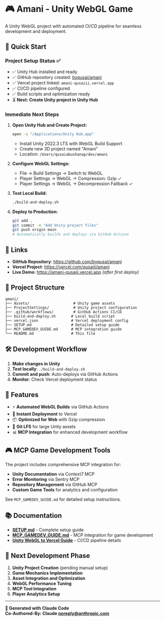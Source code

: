 # 🎮 Amani - Unity WebGL Game

A Unity WebGL project with automated CI/CD pipeline for seamless development and deployment.

## 🚀 Quick Start

### Project Setup Status ✅
- ✅ Unity Hub installed and ready
- ✅ GitHub repository created: [byqusai/amani](https://github.com/byqusai/amani)
- ✅ Vercel project linked: `amani-qusaiii.vercel.app`
- ✅ CI/CD pipeline configured
- ✅ Build scripts and optimization ready
- ⏳ **Next: Create Unity project in Unity Hub**

### Immediate Next Steps

1. **Open Unity Hub and Create Project:**
   ```bash
   open -a "/Applications/Unity Hub.app"
   ```
   - Install Unity 2022.3 LTS with WebGL Build Support
   - Create new 3D project named "Amani" 
   - Location: `/Users/qusaiabushanap/dev/amani`

2. **Configure WebGL Settings:**
   - File → Build Settings → Switch to WebGL
   - Player Settings → WebGL → Compression: Gzip ✓
   - Player Settings → WebGL → Decompression Fallback ✓

3. **Test Local Build:**
   ```bash
   ./build-and-deploy.sh
   ```

4. **Deploy to Production:**
   ```bash
   git add .
   git commit -m "Add Unity project files"
   git push origin main
   # Automatically builds and deploys via GitHub Actions
   ```

## 🔗 Links

- **GitHub Repository**: https://github.com/byqusai/amani
- **Vercel Project**: https://vercel.com/qusaiii/amani
- **Live Demo**: https://amani-qusaiii.vercel.app *(after first deploy)*

## 📁 Project Structure

```
amani/
├── Assets/                    # Unity game assets
├── ProjectSettings/           # Unity project configuration
├── .github/workflows/         # GitHub Actions CI/CD
├── build-and-deploy.sh       # Local build script
├── vercel.json               # Vercel deployment config
├── SETUP.md                  # Detailed setup guide
├── MCP_GAMEDEV_GUIDE.md      # MCP integration guide
└── README.md                 # This file
```

## 🛠️ Development Workflow

1. **Make changes in Unity**
2. **Test locally**: `./build-and-deploy.sh`
3. **Commit and push**: Auto-deploys via GitHub Actions
4. **Monitor**: Check Vercel deployment status

## 🎯 Features

- ⚡ **Automated WebGL Builds** via GitHub Actions
- 🚀 **Instant Deployment** to Vercel
- 📦 **Optimized for Web** with Gzip compression
- 🔄 **Git LFS** for large Unity assets
- 📊 **MCP Integration** for enhanced development workflow

## 🎮 MCP Game Development Tools

The project includes comprehensive MCP integration for:

- **Unity Documentation** via Context7 MCP
- **Error Monitoring** via Sentry MCP  
- **Repository Management** via GitHub MCP
- **Custom Game Tools** for analytics and configuration

See `MCP_GAMEDEV_GUIDE.md` for detailed setup instructions.

## 📚 Documentation

- **[SETUP.md](SETUP.md)** - Complete setup guide
- **[MCP_GAMEDEV_GUIDE.md](MCP_GAMEDEV_GUIDE.md)** - MCP integration for game development
- **[Unity WebGL to Vercel Guide](SETUP.md#unity-webgl-to-vercel---complete-cicd-setup-guide)** - CI/CD pipeline details

## 🎯 Next Development Phase

1. **Unity Project Creation** (pending manual setup)
2. **Game Mechanics Implementation**
3. **Asset Integration and Optimization**
4. **WebGL Performance Tuning**
5. **MCP Tool Integration**
6. **Player Analytics Setup**

---

**🤖 Generated with Claude Code**  
**Co-Authored-By: Claude <noreply@anthropic.com>**